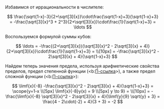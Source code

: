 Избавимся от иррациональности в числителе:

$$ \frac{\sqrt{1-x}-3}{2+\sqrt[3]{x}}\cdot\frac{\sqrt{1-x}+3}{\sqrt{1-x}+3} = -\frac{\sqrt[3]{x}^3 + 2^3}{2+\sqrt[3]{x}}\cdot\frac{1}{\sqrt{1-x}+3} = \ldots $$

Воспользуемся формулой суммы кубов:

$$ \ldots = -\frac{(2+\sqrt[3]{x})(\sqrt[3]{x}^2 - 2\sqrt[3]{x} + 4)}{2+\sqrt[3]{x}}\cdot\frac{1}{\sqrt{1-x}+3} = \\[10px] = -\frac{\sqrt[3]{x}^2 - 2\sqrt[3]{x} + 4}{\sqrt{1-x}+3} $$

Найдем теперь значения предела, используя арифметические свойства пределов, предел степенной функции (<b:[П-ссылка](advanced/proto/f-lim/f-power)>), а также предел сложной функции (<b:[П-ссылка](advanced/proto/f-lim/composition)>):

$$ \limf{x}{-8} -\frac{\sqrt[3]{x}^2 - 2\sqrt[3]{x} + 4}{\sqrt{1-x}+3} = \scope{y=1-x \\[5px] \limf{x}{-8}y(x) = 9 \\[5px] y \to 9} = \\[10px] = -\frac{\limf{x}{-8} \sqrt[3]{x}^2 - 2\sqrt[3]{x} + 4}{\limf{y}{9} \sqrt{y} + 3} = \frac{4 - 2\cdot(-2) + 4}{3 + 3} = -2 $$